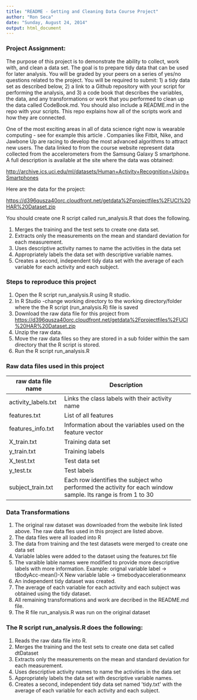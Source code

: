 ```yaml
---
title: "README - Getting and Cleaning Data Course Project"
author: "Ron Seca"
date: "Sunday, August 24, 2014"
output: html_document
---
```



### Project Assignment:

The purpose of this project is to demonstrate the ability to collect, work with, and clean a data set. The goal is to prepare tidy data that can be used for later analysis. You will be graded by your peers on a series of yes/no questions related to the project. You will be required to submit: 1) a tidy data set as described below, 2) a link to a Github repository with your script for performing the analysis, and 3) a code book that describes the variables, the data, and any transformations or work that you performed to clean up the data called CodeBook.md. You should also include a README.md in the repo with your scripts. This repo explains how all of the scripts work and how they are connected. 

One of the most exciting areas in all of data science right now is wearable computing - see for example this article . Companies like Fitbit, Nike, and Jawbone Up are racing to develop the most advanced algorithms to attract new users. The data linked to from the course website represent data collected from the accelerometers from the Samsung Galaxy S smartphone. A full description is available at the site where the data was obtained:

http://archive.ics.uci.edu/ml/datasets/Human+Activity+Recognition+Using+Smartphones

Here are the data for the project:

https://d396qusza40orc.cloudfront.net/getdata%2Fprojectfiles%2FUCI%20HAR%20Dataset.zip

 You should create one R script called run_analysis.R that does the following. 

1. Merges the training and the test sets to create one data set.
1. Extracts only the measurements on the mean and standard deviation for each measurement. 
1. Uses descriptive activity names to name the activities in the data set
1. Appropriately labels the data set with descriptive variable names. 
1. Creates a second, independent tidy data set with the average of each variable for each activity and each subject. 

### Steps to reproduce this project

1. Open the R script run_analysis.R using R studio.
1. In R Studio -change working directory to the working directory/folder where the the R script (run_analysis.R) file is saved
1. Download the raw data file for this project from https://d396qusza40orc.cloudfront.net/getdata%2Fprojectfiles%2FUCI%20HAR%20Dataset.zip
1. Unzip the raw data.
1. Move the raw data files so they are stored in a sub folder within the sam directory that the R script is stored.
1. Run the R script run_analysis.R

### Raw data files used in this project

raw data file  name | Description
-----------------|------------
activity_labels.txt | Links the class labels with their activity name
features.txt | List of all features
features_info.txt | Information about the variables used on the feature vector
X_train.txt | Training data set
y_train.txt| Training labels
X_test.txt | Test data set
y_test.tx | Test labels
subject_train.txt | Each row identifies the subject who performed the activity for each window sample. Its range is from 1 to 30



### Data Transformations

1. The original raw dataset was downloaded from the website link listed above. The raw data fles used in this project are listed above.
1. The data files were all loaded into R
1. The data from training and the test datasets were merged to create one data set
1. Variable lables were added to the dataset using the features.txt file
1. The varaible lable names were modified to provide more descriptive labels with more information. Example: orignal variable label -> tBodyAcc-mean()-X   New variable lable -> timebodyaccelerationmeanx
1. An independent tidy dataset was created.
1. The average of each variable for each activity and each subject was obtained using the tidy dataset.
1. All remaining transformations and work are decribed in the README.md file.
1. The R file run_analysis.R was run on the original dataset


### The R script run_analysis.R does the following: 

1. Reads the raw data file into R.
1. Merges the training and the test sets to create one data set called dtDataset
1. Extracts only the measurements on the mean and standard deviation for each measurement. 
1. Uses descriptive activity names to name the activities in the data set
1. Appropriately labels the data set with descriptive variable names. 
1. Creates a second, independent tidy data set named 'tidy.txt' with the average of each variable for each activity and each subject. 

